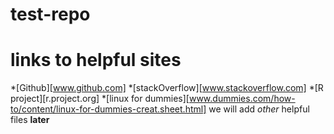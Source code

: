 # test-repo
# links to helpful sites
*[Github][www.github.com]
*[stackOverflow][www.stackoverflow.com]
*[R project][r.project.org]
*[linux for dummies][www.dummies.com/how-to/content/linux-for-dummies-creat.sheet.html]
we will add *other* helpful files **later**

